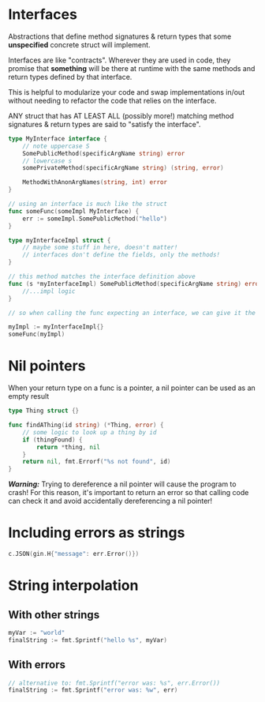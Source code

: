 # Interfaces

Abstractions that define method signatures & return types that some **unspecified** concrete struct will implement.

Interfaces are like "contracts". Wherever they are used in code, they promise that **something** will be there at runtime with the same methods and return types defined by that interface.

This is helpful to modularize your code and swap implementations in/out without needing to refactor the code that relies on the interface.

ANY struct that has AT LEAST ALL (possibly more!) matching method signatures & return types are said to "satisfy the interface".

```go
type MyInterface interface {
	// note uppercase S
	SomePublicMethod(specificArgName string) error
	// lowercase s
	somePrivateMethod(specificArgName string) (string, error)

	MethodWithAnonArgNames(string, int) error
}

// using an interface is much like the struct
func someFunc(someImpl MyInterface) {
	err := someImpl.SomePublicMethod("hello")
}

type myInterfaceImpl struct {
	// maybe some stuff in here, doesn't matter!
	// interfaces don't define the fields, only the methods!
}

// this method matches the interface definition above
func (s *myInterfaceImpl) SomePublicMethod(specificArgName string) error {
	//...impl logic
}

// so when calling the func expecting an interface, we can give it the implementation

myImpl := myInterfaceImpl{}
someFunc(myImpl)
```

# Nil pointers

When your return type on a func is a pointer, a nil pointer can be used
as an empty result

```go
type Thing struct {}

func findAThing(id string) (*Thing, error) {
	// some logic to look up a thing by id
	if (thingFound) {
		return *thing, nil
	}
	return nil, fmt.Errorf("%s not found", id)
}
```

**_Warning:_** Trying to dereference a nil pointer will cause the program to crash!
For this reason, it's important to return an error so that calling code can check it and avoid
accidentally dereferencing a nil pointer!

# Including errors as strings

```go
c.JSON(gin.H{"message": err.Error()})
```

# String interpolation

## With other strings

```go
myVar := "world"
finalString := fmt.Sprintf("hello %s", myVar)
```

## With errors

```go
// alternative to: fmt.Sprintf("error was: %s", err.Error())
finalString := fmt.Sprintf("error was: %w", err)
```

